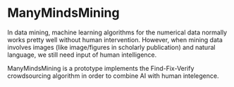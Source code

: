 ManyMindsMining
===============
In data mining, machine learning algorithms for the numerical data normally works pretty well without human intervention. However, when mining data involves images (like image/figures in scholarly publication) and natural language, we still need input of human intelligence.

ManyMindsMining is a prototype implements the Find-Fix-Verify crowdsourcing algorithm in order to combine AI with human intelegence.
